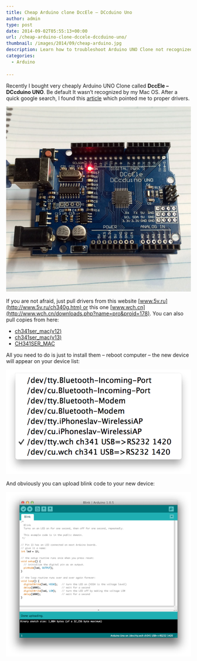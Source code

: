```yaml
---
title: Cheap Arduino clone DccEle – DCcduino Uno
author: admin
type: post
date: 2014-09-02T05:55:13+00:00
url: /cheap-arduino-clone-dccele-dccduino-uno/
thumbnail: /images/2014/09/cheap-arduino.jpg
description: Learn how to troubleshoot Arduino UNO Clone not recognized by Mac OS. Discover proper drivers and installation process to get your new device working. Blink code tutorial included.
categories:
  - Arduino

---
```

Recently I bought very cheaply Arduino UNO Clone called **DccEle &#8211; DCcduino UNO**. Be default It wasn&#8217;t recognized by my Mac OS. After a quick google search, I found this [article](http://forum.arduino.cc/index.php?topic=261375.0) which pointed me to proper drivers.

<!--more-->

![cheap-arduino](/images/2014/09/cheap-arduino.jpg)

If you are not afraid, just pull drivers from this website [www.5v.ru](http://www.5v.ru/ch340g.htm) or this one [www.wch.cn](http://www.wch.cn/downloads.php?name=pro&proid=178). You can also pull copies from here:

  * [ch341ser_mac(v12)][1] 
  * [ch341ser_mac(v13)][2]
  * [CH341SER_MAC][3]

All you need to do is just to install them &#8211; reboot computer &#8211; the new device will appear on your device list:

![](/images/2014/09/arduino-device.png)

And obviously you can upload blink code to your new device:

![](/images/2014/09/blink.png)

 [1]: /images/2014/09/ch341ser_macv12.zip
 [2]: /images/2014/09/ch341ser_macv13.zip
 [3]: /images/2014/09/CH341SER_MAC.zip